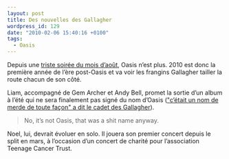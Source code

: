```yaml
---
layout: post
title: Des nouvelles des Gallagher
wordpress_id: 129
date: "2010-02-06 15:40:16 +0100"
tags:
  - Oasis
---
```


Depuis une [triste soirée du mois d’août][i1], Oasis n’est plus. 2010 est donc
la première année de l’ère post-Oasis et va voir les frangins Gallagher tailler
la route chacun de son côté.

Liam, accompagné de Gem Archer et Andy Bell, promet la sortie d’un album à l’été
qui ne sera finalement pas signé du nom d’Oasis (["c’était un nom de merde de
toute façon" a dit le cadet des Gallagher][1]).

> No, it’s not Oasis, that was a shit name anyway.

Noel, lui, devrait évoluer en solo. Il jouera son premier concert depuis le
split en mars, à l’occasion d’un concert de charité pour l’association Teenage
Cancer Trust.

[i1]: https://www.deadrooster.org/au-sujet-du-split-d-oasis/
[1]:
  https://www.nme.com/news/music/oasis-206-1288919
  "Liam Gallagher ditches Oasis name for his new group"
